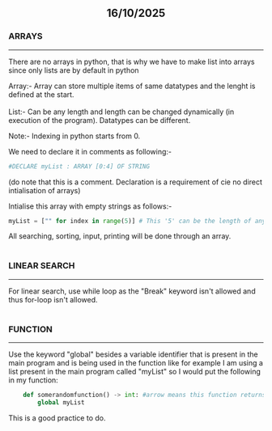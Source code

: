 ## <p style="text-align: center;">16/10/2025</p>

### ARRAYS
---

There are no arrays in python, that is why we have to make list into arrays since only lists are by default in python 

Array:- Array can store multiple items of same datatypes and the lenght is defined at the start. <br></br>
List:- Can be any length and length can be changed dynamically (in execution of the program). Datatypes can be different. 

Note:- Indexing in python starts from 0.

We need to declare it in comments as following:- 

```	python
#DECLARE myList : ARRAY [0:4] OF STRING 
```
(do note that this is a comment. Declaration is a requirement of cie no direct intialisation of arrays)

Intialise this array with empty strings as follows:- 
```	python
myList = ["" for index in range(5)] # This '5' can be the length of any array
```

All searching, sorting, input, printing will be done through an array. 
<br></br>
### LINEAR SEARCH 
---
For linear search, use while loop as the "Break" keyword isn't allowed and thus for-loop isn't allowed. 
<br></br>
### FUNCTION
----
Use the keyword "global" besides a variable identifier that is present in the main program and is being used in the function like for example I am using a list present in the main program called "myList" so 
I would put the following in my function: 
```python
	def somerandomfunction() -> int: #arrow means this function returns an integer
		global myList
```
This is a good practice to do. 

